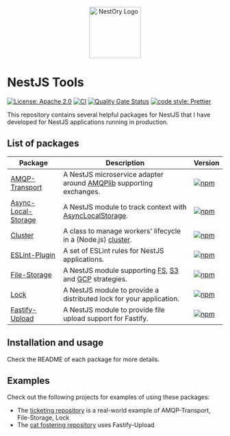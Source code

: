 <p align="center">
  <a href="https://github.com/getlarge/nestjs-tools/" target="blank"><img src="https://ipfs.io/ipfs/QmQ6CMaraTMrv8byJfY64mDM6o7citx1pgEobMKWEJaSCB?filename=ory-nestjs-min.png" width="120" alt="NestOry Logo" /></a>
</p>

# NestJS Tools

[![License: Apache 2.0](https://img.shields.io/badge/License-Apache-yellow.svg)](https://opensource.org/license/apache-2-0)
[![CI](https://github.com/getlarge/nestjs-tools/actions/workflows/node.yml/badge.svg)](https://github.com/getlarge/nestjs-tools/actions/workflows/node.yml)
[![Quality Gate Status](https://sonarcloud.io/api/project_badges/measure?project=getlarge_nestjs-tools&metric=alert_status)](https://sonarcloud.io/summary/new_code?id=getlarge_nestjs-tools)
[![code style: Prettier](https://img.shields.io/badge/code_style-prettier-ff69b4.svg?style=flat-square)](https://github.com/prettier/prettier)

This repository contains several helpful packages for NestJS that I have developed for NestJS applications running in production.

## List of packages

| Package                                                         | Description                                                          | Version                                                                                                                                                            |
| --------------------------------------------------------------- | -------------------------------------------------------------------- | ------------------------------------------------------------------------------------------------------------------------------------------------------------------ |
| [AMQP-Transport](./packages/amqp-transport/README.md)           | A NestJS microservice adapter around [AMQPlib] supporting exchanges. | [![npm](https://img.shields.io/npm/v/@getlarge/nestjs-tools-amqp-transport.svg?style=flat)](https://npmjs.org/package/@getlarge/nestjs-tools-amqp-transport)       |
| [Async-Local-Storage](./packages/async-local-storage/README.md) | A NestJS module to track context with [AsyncLocalStorage].           | [![npm](https://img.shields.io/npm/v/@getlarge/nestjs-tools-async-local-storage?style=flat)](https://npmjs.org/package/@getlarge/nestjs-tools-async-local-storage) |
| [Cluster](./packages/cluster/README.md)                         | A class to manage workers' lifecycle in a (Node.js) [cluster].       | [![npm](https://img.shields.io/npm/v/@getlarge/nestjs-tools-cluster?style=flat)](https://npmjs.org/package/@getlarge/nestjs-tools-cluster)                         |
| [ESLint-Plugin](./packages/eslint-plugin/README.md)            | A set of ESLint rules for NestJS applications.                       | [![npm](https://img.shields.io/npm/v/@getlarge/eslint-plugin-nestjs-tools?style=flat)](https://npmjs.org/package/@getlarge/eslint-plugin-nestjs-tools)             |
| [File-Storage](./packages/file-storage/README.md)               | A NestJS module supporting [FS], [S3] and [GCP] strategies.          | [![npm](https://img.shields.io/npm/v/@getlarge/nestjs-tools-file-storage?style=flat)](https://npmjs.org/package/@getlarge/nestjs-tools-file-storage)               |
| [Lock](./packages/lock/README.md)                               | A NestJS module to provide a distributed lock for your application.  | [![npm](https://img.shields.io/npm/v/@getlarge/nestjs-tools-lock?style=flat)](https://npmjs.org/package/@getlarge/nestjs-tools-lock)                               |
| [Fastify-Upload](./packages/fastify-upload/README.md)           | A NestJS module to provide file upload support for Fastify.          | [![npm](https://img.shields.io/npm/v/@getlarge/nestjs-tools-fastify-upload?style=flat)](https://npmjs.org/package/@getlarge/nestjs-tools-fastify-upload)           |

## Installation and usage

Check the README of each package for more details.

## Examples

Check out the following projects for examples of using these packages:

- The [ticketing repository](https://github.com/getlarge/ticketing) is a real-world example of AMQP-Transport, File-Storage, Lock
- The [cat fostering repository](https://github.com/getlarge/catfostering) uses Fastify-Upload

[AMQPlib]: https://amqp-node.github.io/amqplib/
[AsyncLocalStorage]: https://nodejs.org/api/async_context.html#class-asynclocalstorage
[cluster]: https://nodejs.org/api/cluster.html
[FS]: https://nodejs.org/api/fs.html
[S3]: https://aws.amazon.com/s3/
[GCP]: https://cloud.google.com/storage
